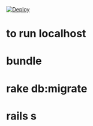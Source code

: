 <a href="https://heroku.com/deploy?template=https://github.com/mosesadg/stack_app">
  <img src="https://www.herokucdn.com/deploy/button.svg" alt="Deploy">
</a>

# to run localhost
# bundle
# rake db:migrate
# rails s
